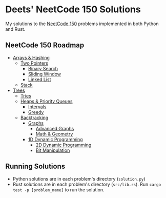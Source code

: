 # Deets' NeetCode 150 Solutions
My solutions to the [NeetCode 150](https://neetcode.io/roadmap) problems implemented in both Python and Rust.

## NeetCode 150 Roadmap
- [Arrays & Hashing](./neetcode150/arrays_and_hashing/)
  - [Two Pointers](./neetcode150/two_pointers/)
    - [Binary Search](./neetcode150/binary_search/)
    - [Sliding Window](./neetcode150/sliding_window/)
    - [Linked List](./neetcode150/linked_list/)
  - [Stack](./neetcode150/stack/)
- [Trees](./neetcode150/trees/)
  - [Tries](./neetcode150/tries/)
  - [Heaps & Priority Queues](./neetcode150/heaps_and_priority_queues/)
    - [Intervals](./neetcode150/intervals/)
    - [Greedy](./neetcode150/greedy/)
  - [Backtracking](./neetcode150/backtracking/)
    - [Graphs](./neetcode150/graphs/)
      - [Advanced Graphs](./neetcode150/advanced_graphs/)
      - [Math & Geometry](./neetcode150/math_and_geometry/)
    - [1D Dynamic Programming](./neetcode150/1d_dynamic_programming/)
      - [2D Dynamic Programming](./neetcode150/2d_dynamic_programming/)
      - [Bit Manipulation](./neetcode150/bit_manipulation/)

## Running Solutions
- Python solutions are in each problem's directory (`solution.py`)
- Rust solutions are in each problem's directory (`src/lib.rs`). Run `cargo test -p [problem_name]` to run the solution.
